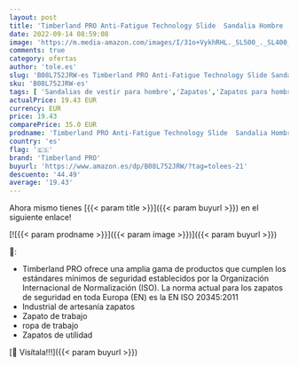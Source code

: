 ```yaml
---
layout: post
title: 'Timberland PRO Anti-Fatigue Technology Slide  Sandalia Hombre  Negro y Naranja  37.5 EU'
date: 2022-09-14 08:59:08
image: 'https://m.media-amazon.com/images/I/31o+VykhRHL._SL500_._SL400_.jpg'
comments: true
category: ofertas
author: 'tole.es'
slug: 'B08L752JRW-es Timberland PRO Anti-Fatigue Technology Slide Sandalia...'
sku: 'B08L752JRW-es'
tags: [ 'Sandalias de vestir para hombre','Zapatos','Zapatos para hombre','Zapatos y complementos','sandalia','timberland pro','🇪🇸', ]
actualPrice: 19.43 EUR
currency: EUR
price: 19.43
comparePrice: 35.0 EUR
prodname: 'Timberland PRO Anti-Fatigue Technology Slide  Sandalia Hombre  Negro y Naranja  37.5 EU'
country: 'es'
flag: '🇪🇸'
brand: 'Timberland PRO'
buyurl: 'https://www.amazon.es/dp/B08L752JRW/?tag=tolees-21'
descuento: '44.49'
average: '19.43'
---
```


Ahora mismo tienes [{{< param title >}}]({{< param buyurl >}}) en el siguiente enlace!

[![{{< param prodname >}}]({{< param image >}})]({{< param buyurl >}})

🔎:

- Timberland PRO ofrece una amplia gama de productos que cumplen los estándares mínimos de seguridad establecidos por la Organización Internacional de Normalización (ISO). La norma actual para los zapatos de seguridad en toda Europa (EN) es la EN ISO 20345:2011
- Industrial de artesanía zapatos
- Zapato de trabajo
- ropa de trabajo
- Zapatos de utilidad

[🛒 Visítala!!!]({{< param buyurl >}})
